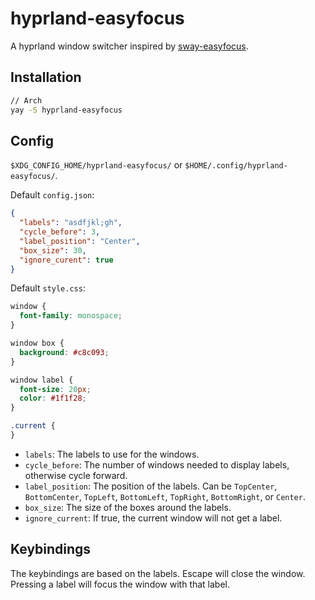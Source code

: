 # hyprland-easyfocus

A hyprland window switcher inspired by [sway-easyfocus](https://github.com/edzdez/sway-easyfocus).

## Installation

```bash
// Arch
yay -S hyprland-easyfocus
```

## Config

`$XDG_CONFIG_HOME/hyprland-easyfocus/` or `$HOME/.config/hyprland-easyfocus/`.

Default `config.json`:

```json
{
  "labels": "asdfjkl;gh",
  "cycle_before": 3,
  "label_position": "Center",
  "box_size": 30,
  "ignore_curent": true
}
```

Default `style.css`:

```css
window {
  font-family: monospace;
}

window box {
  background: #c8c093;
}

window label {
  font-size: 20px;
  color: #1f1f28;
}

.current {
}
```

- `labels`: The labels to use for the windows.
- `cycle_before`: The number of windows needed to display labels, otherwise cycle forward.
- `label_position`: The position of the labels. Can be `TopCenter`, `BottomCenter`, `TopLeft`, `BottomLeft`, `TopRight`, `BottomRight`, or `Center`.
- `box_size`: The size of the boxes around the labels.
- `ignore_current`: If true, the current window will not get a label.

## Keybindings

The keybindings are based on the labels. Escape will close the window. Pressing a label will focus the window with that label.
